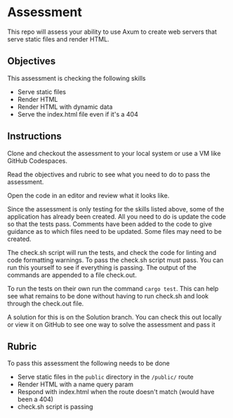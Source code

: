 # Assessment

This repo will assess your ability to use Axum to create web servers that serve static files and render HTML.

## Objectives

This assessment is checking the following skills

- Serve static files
- Render HTML
- Render HTML with dynamic data
- Serve the index.html file even if it's a 404

## Instructions

Clone and checkout the assessment to your local system or use a VM like GitHub Codespaces.

Read the objectives and rubric to see what you need to do to pass the assessment.

Open the code in an editor and review what it looks like.

Since the assessment is only testing for the skills listed above, some of the application has already been created. All you need to do is update the code so that the tests pass. Comments have been added to the code to give guidance as to which files need to be updated. Some files may need to be created.

The check.sh script will run the tests, and check the code for linting and code formatting warnings. To pass the check.sh script must pass. You can run this yourself to see if everything is passing. The output of the commands are appended to a file check.out.

To run the tests on their own run the command `cargo test`. This can help see what remains to be done without having to run check.sh and look through the check.out file.

A solution for this is on the Solution branch. You can check this out locally or view it on GitHub to see one way to solve the assessment and pass it

## Rubric

To pass this assessment the following needs to be done

- Serve static files in the `public` directory in the `/public/` route
- Render HTML with a name query param
- Respond with index.html when the route doesn't match (would have been a 404)
- check.sh script is passing

